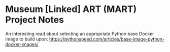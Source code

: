 # Museum [Linked] ART (MART) Project Notes

An interesting read about selecting an appropriate Python base Docker image to build upon:
https://pythonspeed.com/articles/base-image-python-docker-images/